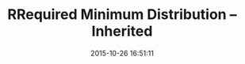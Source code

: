 ---
layout: post
title:  "RRequired Minimum Distribution – Inherited"
date:   2015-10-26 16:51:11
categories: blog
description: ""
link: "http://www.schwab.com/public/schwab/investing/retirement_and_planning/understanding_iras/ira_calculators/beneficiary_rmd"
---